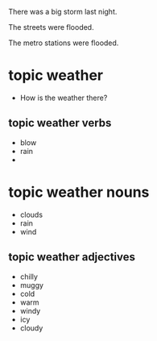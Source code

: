 There was a big storm last night.

The streets were flooded.

The metro stations were flooded.


# topic weather
* How is the weather there?
## topic weather verbs
* blow
* rain
* 
# topic weather nouns
- clouds 
- rain
- wind

## topic weather adjectives
* chilly
* muggy
* cold
* warm
* windy
* icy
* cloudy